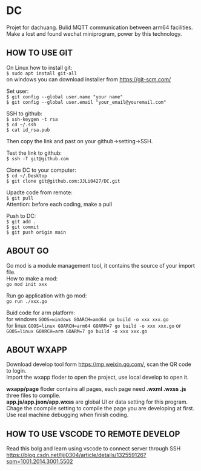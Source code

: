 # DC
Projet for dachuang. Bulid MQTT communication between arm64 facilities. Make a lost and found wechat miniprogram, power by this technology.  

## HOW TO USE GIT 
On Linux how to install git:  
`$ sudo apt install git-all`  
on windows you can download installer from <https://git-scm.com/>  

Set user:  
`$ git config --global user.name "your name"`  
`$ git config --global user.email "your_email@youremail.com"`  

SSH to github:  
`$ ssh-keygen -t rsa`  
`$ cd ~/.ssh`  
`$ cat id_rsa.pub`  

Then copy the link and past on your github->setting->SSH.  

Test the link to github:  
`$ ssh -T git@github.com`  

Clone DC to your computer:  
`$ cd ~/.Desktop`  
`$ git clone git@github.com:JJLi0427/DC.git`  

Upadte code from remote:  
`$ git pull`  
Attention: before each coding, make a pull  

Push to DC:  
`$ git add .`  
`$ git commit`  
`$ git push origin main`

## ABOUT GO
Go mod is a module management tool, it contains the source of your import file.  
How to make a mod:  
`go mod init xxx`  

Run go application with go mod:  
`go run ./xxx.go`  

Buid code for arm platform:  
for windows `GOOS=windows GOARCH=amd64 go build -o xxx xxx.go`  
for linux `GOOS=linux GOARCH=arm64 GOARM=7 go build -o xxx xxx.go` or `GOOS=linux GOARCH=arm GOARM=7 go build -o xxx xxx.go`

## ABOUT WXAPP
Download develop tool form <https://mp.weixin.qq.com/>, scan the QR code to login.  
Import the wxapp floder to open the project, use local develop to open it.  

**wxapp/page** floder contains all pages, each page need **.wxml .wxss .js** three files to complie.  
**app.js/app.json/app.wxss** are global UI or data setting for this program.  
Chage the coompile setting to compile the page you are developing at first.  
Use real machine debugging when finish coding.  

## HOW TO USE VSCODE TO REMOTE DEVELOP
Read this bolg and learn using vscode to connect server through SSH   
<https://blog.csdn.net/lijj0304/article/details/132559126?spm=1001.2014.3001.5502>


